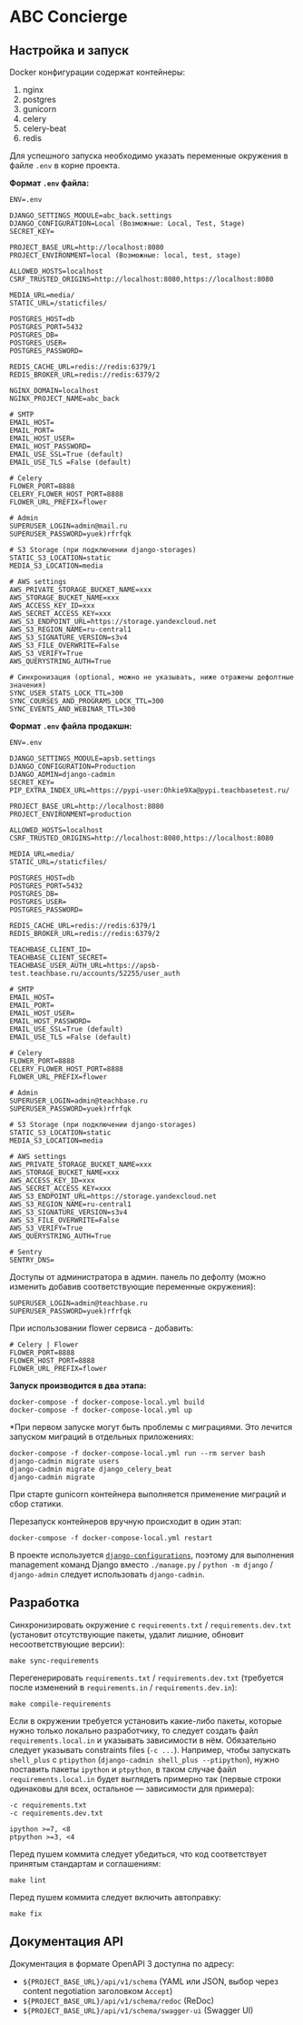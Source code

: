 # ABC Concierge

## Настройка и запуск

Docker конфигурации содержат контейнеры:
  1. nginx
  2. postgres
  3. gunicorn
  4. celery
  5. celery-beat
  6. redis

Для успешного запуска необходимо указать переменные окружения в файле `.env` в корне проекта.

**Формат `.env` файла:**

```dotenv
ENV=.env

DJANGO_SETTINGS_MODULE=abc_back.settings
DJANGO_CONFIGURATION=Local (Возможные: Local, Test, Stage)
SECRET_KEY=

PROJECT_BASE_URL=http://localhost:8080
PROJECT_ENVIRONMENT=local (Возможные: local, test, stage)

ALLOWED_HOSTS=localhost
CSRF_TRUSTED_ORIGINS=http://localhost:8080,https://localhost:8080

MEDIA_URL=media/
STATIC_URL=/staticfiles/

POSTGRES_HOST=db
POSTGRES_PORT=5432
POSTGRES_DB=
POSTGRES_USER=
POSTGRES_PASSWORD=

REDIS_CACHE_URL=redis://redis:6379/1
REDIS_BROKER_URL=redis://redis:6379/2

NGINX_DOMAIN=localhost
NGINX_PROJECT_NAME=abc_back

# SMTP
EMAIL_HOST=
EMAIL_PORT=
EMAIL_HOST_USER=
EMAIL_HOST_PASSWORD=
EMAIL_USE_SSL=True (default)
EMAIL_USE_TLS =False (default)

# Celery
FLOWER_PORT=8888
CELERY_FLOWER_HOST_PORT=8888
FLOWER_URL_PREFIX=flower

# Admin
SUPERUSER_LOGIN=admin@mail.ru
SUPERUSER_PASSWORD=yuek)rfrfqk

# S3 Storage (при подключении django-storages)
STATIC_S3_LOCATION=static
MEDIA_S3_LOCATION=media

# AWS settings
AWS_PRIVATE_STORAGE_BUCKET_NAME=xxx
AWS_STORAGE_BUCKET_NAME=xxx
AWS_ACCESS_KEY_ID=xxx
AWS_SECRET_ACCESS_KEY=xxx
AWS_S3_ENDPOINT_URL=https://storage.yandexcloud.net
AWS_S3_REGION_NAME=ru-central1
AWS_S3_SIGNATURE_VERSION=s3v4
AWS_S3_FILE_OVERWRITE=False
AWS_S3_VERIFY=True
AWS_QUERYSTRING_AUTH=True

# Синхронизация (optional, можно не указывать, ниже отражены дефолтные значения)
SYNC_USER_STATS_LOCK_TTL=300
SYNC_COURSES_AND_PROGRAMS_LOCK_TTL=300
SYNC_EVENTS_AND_WEBINAR_TTL=300
```

**Формат `.env` файла продакшн:**

```dotenv
ENV=.env

DJANGO_SETTINGS_MODULE=apsb.settings
DJANGO_CONFIGURATION=Production
DJANGO_ADMIN=django-cadmin
SECRET_KEY=
PIP_EXTRA_INDEX_URL=https://pypi-user:Ohkie9Xa@pypi.teachbasetest.ru/

PROJECT_BASE_URL=http://localhost:8080
PROJECT_ENVIRONMENT=production

ALLOWED_HOSTS=localhost
CSRF_TRUSTED_ORIGINS=http://localhost:8080,https://localhost:8080

MEDIA_URL=media/
STATIC_URL=/staticfiles/

POSTGRES_HOST=db
POSTGRES_PORT=5432
POSTGRES_DB=
POSTGRES_USER=
POSTGRES_PASSWORD=

REDIS_CACHE_URL=redis://redis:6379/1
REDIS_BROKER_URL=redis://redis:6379/2

TEACHBASE_CLIENT_ID=
TEACHBASE_CLIENT_SECRET=
TEACHBASE_USER_AUTH_URL=https://apsb-test.teachbase.ru/accounts/52255/user_auth

# SMTP
EMAIL_HOST=
EMAIL_PORT=
EMAIL_HOST_USER=
EMAIL_HOST_PASSWORD=
EMAIL_USE_SSL=True (default)
EMAIL_USE_TLS =False (default)

# Celery
FLOWER_PORT=8888
CELERY_FLOWER_HOST_PORT=8888
FLOWER_URL_PREFIX=flower

# Admin
SUPERUSER_LOGIN=admin@teachbase.ru
SUPERUSER_PASSWORD=yuek)rfrfqk

# S3 Storage (при подключении django-storages)
STATIC_S3_LOCATION=static
MEDIA_S3_LOCATION=media

# AWS settings
AWS_PRIVATE_STORAGE_BUCKET_NAME=xxx
AWS_STORAGE_BUCKET_NAME=xxx
AWS_ACCESS_KEY_ID=xxx
AWS_SECRET_ACCESS_KEY=xxx
AWS_S3_ENDPOINT_URL=https://storage.yandexcloud.net
AWS_S3_REGION_NAME=ru-central1
AWS_S3_SIGNATURE_VERSION=s3v4
AWS_S3_FILE_OVERWRITE=False
AWS_S3_VERIFY=True
AWS_QUERYSTRING_AUTH=True

# Sentry
SENTRY_DNS=
```

Доступы от администратора в админ. панель по дефолту (можно изменить добавив соответствующие переменные окружения):
```dotenv
SUPERUSER_LOGIN=admin@teachbase.ru
SUPERUSER_PASSWORD=yuek)rfrfqk
```

При использовании flower сервиса - добавить:
```dotenv
# Celery | Flower
FLOWER_PORT=8888
FLOWER_HOST_PORT=8888
FLOWER_URL_PREFIX=flower
```
**Запуск производится в два этапа:**

```
docker-compose -f docker-compose-local.yml build
docker-compose -f docker-compose-local.yml up
```

*При первом запуске могут быть проблемы с миграциями. Это лечится запуском миграций в отдельных приложениях:

```
docker-compose -f docker-compose-local.yml run --rm server bash
django-cadmin migrate users
django-cadmin migrate django_celery_beat
django-cadmin migrate
```

При старте gunicorn контейнера выполняется применение миграций и сбор статики.

Перезапуск контейнеров вручную происходит в один этап:

```
docker-compose -f docker-compose-local.yml restart
```

В проекте используется [`django-configurations`](https://django-configurations.readthedocs.io/en/latest/), поэтому для выполнения management команд Django вместо `./manage.py` / `python -m django` / `django-admin` следует использовать `django-cadmin`.

## Разработка

Синхронизировать окружение с `requirements.txt` / `requirements.dev.txt` (установит отсутствующие пакеты, удалит лишние, обновит несоответствующие версии):

```shell
make sync-requirements
```

Перегенерировать `requirements.txt` / `requirements.dev.txt` (требуется после изменений в `requirements.in` / `requirements.dev.in`):

```shell
make compile-requirements
```

Если в окружении требуется установить какие-либо пакеты, которые нужно только локально разработчику, то следует создать файл `requirements.local.in` и указывать зависимости в нём. Обязательно следует указывать constraints files (`-c ...`). Например, чтобы запускать `shell_plus` c `ptipython` (`django-cadmin shell_plus --ptipython`), нужно поставить пакеты `ipython` и `ptpython`, в таком случае файл `requirements.local.in` будет выглядеть примерно так (первые строки одинаковы для всех, остальное — зависимости для примера):

```
-c requirements.txt
-c requirements.dev.txt

ipython >=7, <8
ptpython >=3, <4
```

Перед пушем коммита следует убедиться, что код соответствует принятым стандартам и соглашениям:

```shell
make lint
```

Перед пушем коммита следует включить автоправку:

```shell
make fix
```

## Документация API

Документация в формате OpenAPI 3 доступна по адресу:

* `${PROJECT_BASE_URL}/api/v1/schema` (YAML или JSON, выбор через content negotiation заголовком `Accept`)
* `${PROJECT_BASE_URL}/api/v1/schema/redoc` (ReDoc)
* `${PROJECT_BASE_URL}/api/v1/schema/swagger-ui` (Swagger UI)
